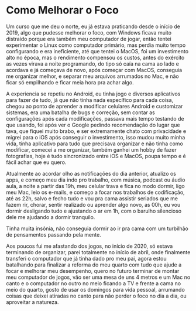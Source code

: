 # Como Melhorar o Foco

Um curso que me deu o norte, eu já estava praticando desde o início de 2019, algo que pudesse melhorar o foco, com Windows ficava muito distraído porque era também meu computador de jogar, então tentei experimentar o Linux como computador primário, mas perdia muito tempo configurando e era ineficiente, até que tentei o MacOS, foi um investimento alto no época, mas o rendimento compensou os custos, antes do exército as vezes virava a noite programando, do tipo só caía na cama ao lado e acordava e já começava de novo, após começar com MacOS, conseguia me organizar melhor, e separar meu arquivos arrumados no Mac, e não ficar só empilhando e ficar meia hora pra achar algo.

A experiencia se repetiu no Android, eu tinha jogo e diversos aplicativos para fazer de tudo, já que não tinha nada específico para cada coisa, chegou ao ponto de aprender a modificar celulares Android e customizar sistemas, era uma batalha de bugs e correção, sem contar as configurações após cada modificações, passava mais tempo testando de que usando, foi após ver o Google pedindo recomendação do lugar que tava, que fiquei muito brabo, e ser extremamente chato com privacidade e migrei para o iOS após conseguir o investimento, isso mudou muito minha vida, tinha aplicativo para tudo que precisava organizar e não tinha como modificar, comecei a me organizar, também ganhei um hobby de fazer fotografias, hoje é tudo sincronizado entre iOS e MacOS, poupa tempo e é fácil achar que eu quero.

Atualmente ao acordar olho as notificações do dia anterior, atualizo os apps, e começo meu dia indo pro trabalho, com música, podcast ou áudio aula, a noite a partir das 19h, meu celular trava e fica no modo dormir, ligo meu Mac, leio os e-mails, e começo a focar nos trabalhos de codificação, até as 22h, salvo e fecho tudo e vou pra cama assistir seriados que me fazem rir, chorar, sentir realizado ou aprender algo novo, as 00h, eu vou dormir desligando tudo e ajustando o ar em 1h, com o barulho silencioso dele me ajudando a dormir tranquilo.

Tinha muita insônia, não conseguia dormir ao ir pra cama com um turbilhão de pensamentos passando pela mente.

Aos poucos fui me afastando dos jogos, no início de 2020, só estava terminando de organizar, parei totalmente no início de abril, onde finalmente transferi o computador que já tinha dado pro meu pai, agora estou batalhando para finalizar a reforma do meu quarto com tudo que ajude a focar e melhorar meu desempenho, quero no futuro terminar de montar meu computador de jogos, vão ser uma mesa de uns 4 metros e um Mac no canto e o computador no outro no meio ficando a TV e frente a cama no meio do quarto, gosto de usar os domingos para vida pessoal, arrumando coisas que deixei atiradas no canto para não perder o foco no dia a dia, ou aproveitar a natureza.
